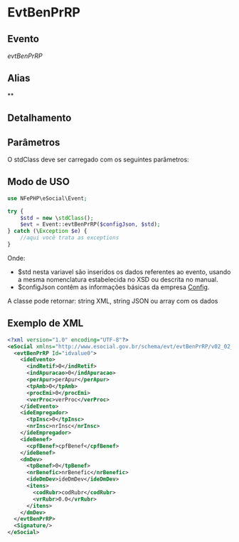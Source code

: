 # EvtBenPrRP

## Evento
 *evtBenPrRP*

## Alias
 **


## Detalhamento



## Parâmetros
O stdClass deve ser carregado com os seguintes parâmetros:



## Modo de USO

```php
use NFePHP\eSocial\Event;

try {
    $std = new \stdClass();
    $evt = Event::evtBenPrRP($configJson, $std);
} catch (\Exception $e) {
    //aqui você trata as exceptions
}
```

Onde:
- $std nesta variavel são inseridos os dados referentes ao evento, usando a mesma nomenclatura estabelecida no XSD ou descrita no manual.
- $configJson contêm as informações básicas da empresa [Config](Config.md).

A classe pode retornar: string XML, string JSON ou array com os dados


## Exemplo de XML

```xml
<?xml version="1.0" encoding="UTF-8"?>
<eSocial xmlns="http://www.esocial.gov.br/schema/evt/evtBenPrRP/v02_02_01" xmlns:xsi="http://www.w3.org/2001/XMLSchema-instance" xsi:schemaLocation="http://www.esocial.gov.br/schema/evt/evtBenPrRP/v02_02_01 ../schemes/evtBenPrRP.xsd ">
  <evtBenPrRP Id="idvalue0">
    <ideEvento>
      <indRetif>0</indRetif>
      <indApuracao>0</indApuracao>
      <perApur>perApur</perApur>
      <tpAmb>0</tpAmb>
      <procEmi>0</procEmi>
      <verProc>verProc</verProc>
    </ideEvento>
    <ideEmpregador>
      <tpInsc>0</tpInsc>
      <nrInsc>nrInsc</nrInsc>
    </ideEmpregador>
    <ideBenef>
      <cpfBenef>cpfBenef</cpfBenef>
    </ideBenef>
    <dmDev>
      <tpBenef>0</tpBenef>
      <nrBenefic>nrBenefic</nrBenefic>
      <ideDmDev>ideDmDev</ideDmDev>
      <itens>
        <codRubr>codRubr</codRubr>
        <vrRubr>0.0</vrRubr>
      </itens>
    </dmDev>
  </evtBenPrRP>
  <Signature/>
</eSocial>

```
